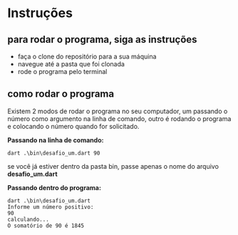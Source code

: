 # Instruções
## para rodar o programa, siga as instruções

- faça o clone do repositório para a sua máquina
- navegue até a pasta que foi clonada
- rode o programa pelo terminal

## como rodar o programa
Existem 2 modos de rodar o programa no seu computador, um passando o número como argumento na linha de comando, outro é rodando o programa e colocando o número quando for solicitado.

**Passando na linha de comando:**
```
dart .\bin\desafio_um.dart 90
```
se você já estiver dentro da pasta bin, passe apenas o nome do arquivo **desafio_um.dart**

**Passando dentro do programa:**
```
dart .\bin\desafio_um.dart
Informe um número positivo: 
90
calculando...
O somatório de 90 é 1845
```
